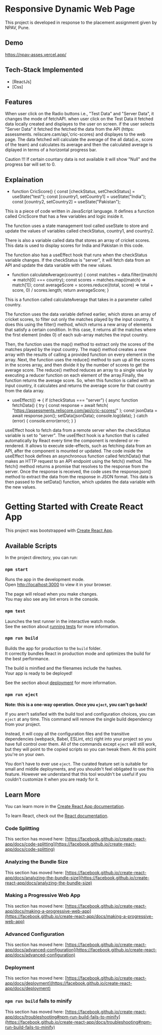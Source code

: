 # Responsive Dynamic Web Page

This project is developed in response to the placement assignment given by NPAV, Pune.


## Demo

https://npav-asses.vercel.app/


## Tech-Stack Implemented
- [ReactJs]
- [Css] 
## Features
When user click on the Radio buttons i.e., "Test Data" and "Server Data", it changes the mode of fetchAPI. when user click on the Test Data it fetched data locally created and displayes to the user on screen. if the user selects "Server Data" it fetched the fetched the data from the API (https: assessments. reliscare.cam/api,'cric-scores) and displayes to the web page.
The data fetched will calculate the average of the all data(i.e., score of the team) and calculates its average and then the calculated average is diplayed in terms of a horizontal progress bar.


Caution !!! If certain countary data is not available it will show "Null" and the progress bar will set to 0.


## Explaination
- function CricScore() {
  const [checkStatus, setCheckStatus] = useState("test");
  const [country1, setCountry1] = useState("India");
  const [country2, setCountry2] = useState("Pakistan");

This is a piece of code written in JavaScript language. It defines a function called CricScore that has a few variables and logic inside it.

The function uses a state management tool called useState to store and update the values of variables called checkStatus, country1, and country2.

There is also a variable called data that stores an array of cricket scores. This data is used to display scores for India and Pakistan in this code.

The function also has a useEffect hook that runs when the checkStatus variable changes. If the checkStatus is "server", it will fetch data from an API and update the data variable with the new values.

- function calculateAverage(country) {
    const matches = data.filter((match) => match[0] === country);
    const scores = matches.map((match) => match[1]);
    const averageScore =
      scores.reduce((total, score) => total + score, 0) / scores.length;
    return averageScore;
  }

This is a function called calculateAverage that takes in a parameter called country.

The function uses the data variable defined earlier, which stores an array of cricket scores, to filter out only the matches played by the input country. It does this using the filter() method, which returns a new array of elements that satisfy a certain condition. In this case, it returns all the matches where the first element (index 0) of each sub-array matches the input country.

Then, the function uses the map() method to extract only the scores of the matches played by the input country. The map() method creates a new array with the results of calling a provided function on every element in the array.
Next, the function uses the reduce() method to sum up all the scores in the scores array, and then divide it by the number of scores to get the average score. The reduce() method reduces an array to a single value by executing a reducer function on each element of the array.Finally, the function returns the average score. So, when this function is called with an input country, it calculates and returns the average score for that country from the data array.

- useEffect(() => {
    if (checkStatus === "server") {
      async function fetchData() {
        try {
          const response = await fetch(
            "https://assessments.reliscore.com/api/cric-scores/"
          );
          const jsonData = await response.json();
          setData(jsonData);
          console.log(data);
        } catch (error) {
          console.error(error);
        }
      }

useEffect hook to fetch data from a remote server when the checkStatus variable is set to "server". The useEffect hook is a function that is called automatically by React every time the component is rendered or re-rendered. It allows to execute side-effects, such as fetching data from an API, after the component is mounted or updated. The code inside the useEffect hook defines an asynchronous function called fetchData() that makes an HTTP request to an API endpoint using the fetch() method. The fetch() method returns a promise that resolves to the response from the server. Once the response is received, the code uses the response.json() method to extract the data from the response in JSON format. This data is then passed to the setData() function, which updates the data variable with the new values.





# Getting Started with Create React App

This project was bootstrapped with [Create React App](https://github.com/facebook/create-react-app).

## Available Scripts

In the project directory, you can run:

### `npm start`

Runs the app in the development mode.\
Open [http://localhost:3000](http://localhost:3000) to view it in your browser.

The page will reload when you make changes.\
You may also see any lint errors in the console.

### `npm test`

Launches the test runner in the interactive watch mode.\
See the section about [running tests](https://facebook.github.io/create-react-app/docs/running-tests) for more information.

### `npm run build`

Builds the app for production to the `build` folder.\
It correctly bundles React in production mode and optimizes the build for the best performance.

The build is minified and the filenames include the hashes.\
Your app is ready to be deployed!

See the section about [deployment](https://facebook.github.io/create-react-app/docs/deployment) for more information.

### `npm run eject`

**Note: this is a one-way operation. Once you `eject`, you can't go back!**

If you aren't satisfied with the build tool and configuration choices, you can `eject` at any time. This command will remove the single build dependency from your project.

Instead, it will copy all the configuration files and the transitive dependencies (webpack, Babel, ESLint, etc) right into your project so you have full control over them. All of the commands except `eject` will still work, but they will point to the copied scripts so you can tweak them. At this point you're on your own.

You don't have to ever use `eject`. The curated feature set is suitable for small and middle deployments, and you shouldn't feel obligated to use this feature. However we understand that this tool wouldn't be useful if you couldn't customize it when you are ready for it.

## Learn More

You can learn more in the [Create React App documentation](https://facebook.github.io/create-react-app/docs/getting-started).

To learn React, check out the [React documentation](https://reactjs.org/).

### Code Splitting

This section has moved here: [https://facebook.github.io/create-react-app/docs/code-splitting](https://facebook.github.io/create-react-app/docs/code-splitting)

### Analyzing the Bundle Size

This section has moved here: [https://facebook.github.io/create-react-app/docs/analyzing-the-bundle-size](https://facebook.github.io/create-react-app/docs/analyzing-the-bundle-size)

### Making a Progressive Web App

This section has moved here: [https://facebook.github.io/create-react-app/docs/making-a-progressive-web-app](https://facebook.github.io/create-react-app/docs/making-a-progressive-web-app)

### Advanced Configuration

This section has moved here: [https://facebook.github.io/create-react-app/docs/advanced-configuration](https://facebook.github.io/create-react-app/docs/advanced-configuration)

### Deployment

This section has moved here: [https://facebook.github.io/create-react-app/docs/deployment](https://facebook.github.io/create-react-app/docs/deployment)

### `npm run build` fails to minify

This section has moved here: [https://facebook.github.io/create-react-app/docs/troubleshooting#npm-run-build-fails-to-minify](https://facebook.github.io/create-react-app/docs/troubleshooting#npm-run-build-fails-to-minify)
